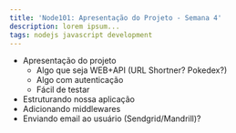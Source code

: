 ```yaml
---
title: 'Node101: Apresentação do Projeto - Semana 4'
description: lorem ipsum...
tags: nodejs javascript development
---
```

* Apresentação do projeto
  * Algo que seja WEB+API (URL Shortner? Pokedex?)
  * Algo com autenticação
  * Fácil de testar
* Estruturando nossa aplicação
* Adicionando middlewares
* Enviando email ao usuário (Sendgrid/Mandrill)?
